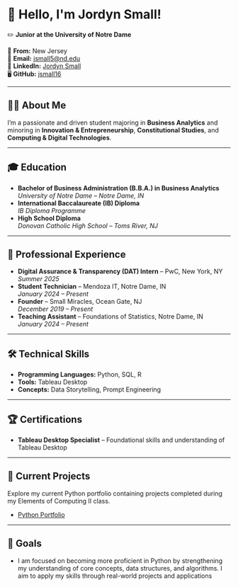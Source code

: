 # 👋 Hello, I'm Jordyn Small!

✏️ **Junior at the University of Notre Dame**  

📍 **From:** New Jersey  
📧 **Email:** [jsmall5@nd.edu](mailto:jsmall5@nd.edu)  
🔗 **LinkedIn:** [Jordyn Small](https://linkedin.com/in/jordyn-small-854868234)  
🖥️ **GitHub:** [jsmall16](https://github.com/jsmall16)  

---

## 🙋‍♀️ **About Me**  
I’m a passionate and driven student majoring in **Business Analytics** and minoring in **Innovation & Entrepreneurship**, **Constitutional Studies**, and **Computing & Digital Technologies**. 

---

## 🎓 **Education**  
- **Bachelor of Business Administration (B.B.A.) in Business Analytics**  
  *University of Notre Dame – Notre Dame, IN*  
- **International Baccalaureate (IB) Diploma**  
  *IB Diploma Programme*  
- **High School Diploma**  
  *Donovan Catholic High School – Toms River, NJ*  

---

## 🌟 **Professional Experience**  
- **Digital Assurance & Transparency (DAT) Intern** – PwC, New York, NY  
  *Summer 2025*  
- **Student Technician** – Mendoza IT, Notre Dame, IN  
  *January 2024 – Present*  
- **Founder** – Small Miracles, Ocean Gate, NJ  
  *December 2019 – Present*  
- **Teaching Assistant** – Foundations of Statistics, Notre Dame, IN  
  *January 2024 – Present*  

---

## 🛠️ **Technical Skills**  
- **Programming Languages:** Python, SQL, R  
- **Tools:** Tableau Desktop
- **Concepts:** Data Storytelling, Prompt Engineering
---

## 🏆 **Certifications**  
- **Tableau Desktop Specialist** – Foundational skills and understanding of Tableau Desktop  

---

## 📂 **Current Projects**  
Explore my current Python portfolio containing projects completed during my Elements of Computing II class.
- [Python Portfolio](https://github.com/jsmall16/Small-Python-Portfolio)

---

## 🚀 **Goals**
- I am focused on becoming more proficient in Python by strengthening my understanding of core concepts, data structures, and algorithms. I aim to apply my skills through real-world projects and applications
